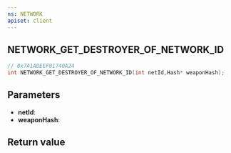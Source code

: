 ```yaml
---
ns: NETWORK
apiset: client
---
```

## NETWORK_GET_DESTROYER_OF_NETWORK_ID

```c
// 0x7A1ADEEF01740A24
int NETWORK_GET_DESTROYER_OF_NETWORK_ID(int netId,Hash* weaponHash);
```


## Parameters
* **netId**:
* **weaponHash**:

## Return value